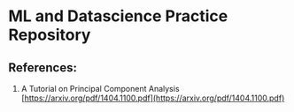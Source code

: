 # ML and Datascience Practice Repository

## References:
1. A Tutorial on Principal Component Analysis [https://arxiv.org/pdf/1404.1100.pdf](https://arxiv.org/pdf/1404.1100.pdf)
